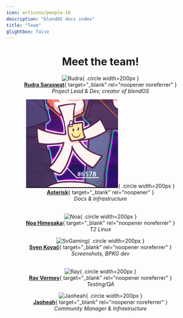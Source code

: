 ```yaml
---
icon: octicons/people-16
description: "blendOS docs index"
title: "Team"
glightbox: false
---
```


<style>
  .md-content__button {
    display: none;
  }
</style>

<div align="center" markdown>

# Meet the team!

<div class="grid" markdown>

![Rudra](https://github.com/RudraSwat.png){ .circle width=200px }
<br>
[**Rudra Saraswat**](https://about.ruds.io){ target="_blank" rel="noopener noreferrer" }
<br>
*Project Lead & Dev, creator of blendOS*

![Asterisk](assets/img/me.png){ .circle width=200px }
<br>
[**Asterisk**](https://asterisk.lol){ target="_blank" rel="noopener" }
<br>
*Docs & Infrastructure*
<br><br>

![Noa](https://noa.codes/assets/img/noahimesaka-256px.png){ .circle width=200px }
<br>
[**Noa Himesaka**](https://noa.codes){ target="_blank" rel="noopener noreferrer" }
<br>
*T2 Linux*

![SvGaming](https://github.com/svgaming234.png){ .circle width=200px }
<br>
[**Sven Kovač**](https://git.blendos.co/svgaming){ target="_blank" rel="noopener noreferrer" }
<br>
*Screenshots, BPKG dev*
<br><br>

![Ray](https://github.com/rayvermey.png){ .circle width=200px }
<br>
[**Ray Vermey**](https://github.com/rayvermey){ target="_blank" rel="noopener noreferrer" }
<br>
*Testing/QA*

![Jaoheah](https://github.com/Jaoheah.png){ .circle width=200px }
<br>
[**Jaoheah**](https://github.com/Jaoheah){ target="_blank" rel="noopener noreferrer" }
<br>
*Community Manager & Infrastructure*

</div>

</div>
